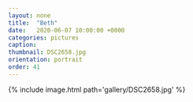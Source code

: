 ```yaml
---
layout: none
title:  "Beth"
date:   2020-06-07 10:00:00 +0000
categories: pictures
caption: 
thumbnail: DSC2658.jpg
orientation: portrait
order: 41
---
```

{% include image.html path='gallery/DSC2658.jpg' %}

